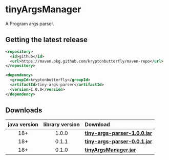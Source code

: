 # tinyArgsManager
A Program args parser.

## Getting the latest release

```xml
<repository>
  <id>github</id>
  <url>https://maven.pkg.github.com/kryptonbutterfly/maven-repo</url>
</repository>
```
```xml
<dependency>
  <groupId>kryptonbutterfly</groupId>
  <artifactId>tiny-args-parser</artifactId>
  <version>1.0.0</version>
</dependency>
```

## Downloads
java version | library version | Download
:----------: | :-------------: | :-------
18+          | 1.0.0           | [**tiny-args-parser-1.0.0.jar**](https://github-registry-files.githubusercontent.com/731108692/3b60d880-b6e6-11ee-8721-c36c412998f8?X-Amz-Algorithm=AWS4-HMAC-SHA256&X-Amz-Credential=AKIAVCODYLSA53PQK4ZA%2F20240119%2Fus-east-1%2Fs3%2Faws4_request&X-Amz-Date=20240119T151734Z&X-Amz-Expires=300&X-Amz-Signature=235e9b950fa632d7266cfb34b726395c984a87aa809d6cce74f9c2ee57e44b15&X-Amz-SignedHeaders=host&actor_id=0&key_id=0&repo_id=731108692&response-content-disposition=filename%3Dtiny-args-parser-1.0.0.jar&response-content-type=application%2Foctet-stream)
18+          | 0.1.1           | [**tiny-args-parser-0.0.1.jar**](https://github-registry-files.githubusercontent.com/731108692/cec67880-9cf8-11ee-829d-8cd5a468a93c?X-Amz-Algorithm=AWS4-HMAC-SHA256&X-Amz-Credential=AKIAIWNJYAX4CSVEH53A%2F20231228%2Fus-east-1%2Fs3%2Faws4_request&X-Amz-Date=20231228T134544Z&X-Amz-Expires=300&X-Amz-Signature=cd46659b06932d91bd139fc9d9e93cf29063a1ce494005f48239bd53d2bece4c&X-Amz-SignedHeaders=host&actor_id=0&key_id=0&repo_id=731108692&response-content-disposition=filename%3Dtiny-args-parser-0.1.1.jar&response-content-type=application%2Foctet-stream)
18+          | 0.1.0           | [**tinyArgsManager.jar**](https://github.com/kryptonbutterfly/tinyArgsManager/releases/download/v0.1.0/tinyArgsmanager.jar)
